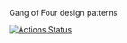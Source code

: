 

Gang of Four design patterns

[![Actions Status](https://github.com/denims/design-patterns/workflows/Run%20all%20the%20test%20cases/badge.svg)](https://github.com/{user}/{repo}/actions)
